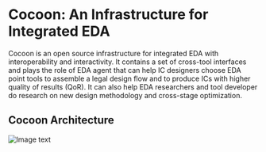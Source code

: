 # Cocoon: An Infrastructure for Integrated EDA
Cocoon is an open source infrastructure for integrated EDA with interoperability and interactivity.
It contains a set of cross-tool interfaces and plays the role of EDA agent that can help IC designers 
choose EDA point tools to assemble a legal design flow and to produce ICs with higher quality of results (QoR).
It can also help EDA researchers and tool developer do research on new design methodology and cross-stage optimization.

## Cocoon Architecture
![Image text](https://code.aliyun.com/openbelt/cocoon/tree/master/image/arch.png)
